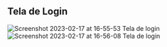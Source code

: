 ## Tela de Login
![Screenshot 2023-02-17 at 16-55-53 Tela de login](https://user-images.githubusercontent.com/65869986/219779043-03df840d-16c2-48de-9a11-2848a446d28e.png)
![Screenshot 2023-02-17 at 16-56-08 Tela de login](https://user-images.githubusercontent.com/65869986/219779052-69e1f8b2-c835-48e5-bb18-136a1c72b830.png)
